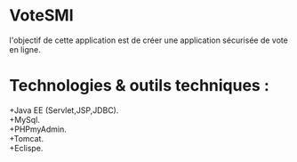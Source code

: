 # VoteSMI 

l'objectif de cette application est de créer une application sécurisée de vote en ligne.  

# Technologies & outils techniques :  
+Java EE (Servlet,JSP,JDBC).  
+MySql.  
+PHPmyAdmin.  
+Tomcat.  
+Eclispe.  
